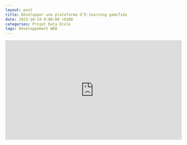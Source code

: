 ```yaml
---
layout: post
title: Développer une plateforme d’E-learning gamifiée
date: 2023-10-19 9:00:00 +0300
categories: Projet Data Ecole
tags: Développement WEB
---
```


<iframe width="560" height="315" src="https://www.youtube.com/watch?v=Jbz2f6dbmLk&ab_channel=StevenBordier" frameborder="0" allowfullscreen></iframe>

